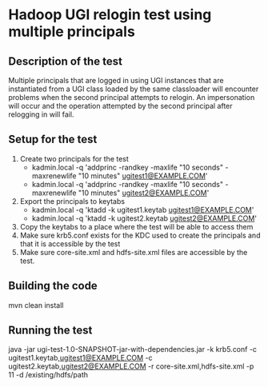 # Hadoop UGI relogin test using multiple principals

## Description of the test
Multiple principals that are logged in using UGI instances that are instantiated from a UGI class loaded by the same
classloader will encounter problems when the second principal attempts to relogin.  An impersonation will occur and
the operation attempted by the second principal after relogging in will fail.

## Setup for the test
1. Create two principals for the test
    * kadmin.local -q 'addprinc -randkey -maxlife "10 seconds" -maxrenewlife "10 minutes" ugitest1@EXAMPLE.COM' 
    * kadmin.local -q 'addprinc -randkey -maxlife "10 seconds" -maxrenewlife "10 minutes" ugitest2@EXAMPLE.COM'
2. Export the principals to keytabs
    * kadmin.local -q 'ktadd -k ugitest1.keytab ugitest1@EXAMPLE.COM'
    * kadmin.local -q 'ktadd -k ugitest2.keytab ugitest2@EXAMPLE.COM'
3. Copy the keytabs to a place where the test will be able to access them
4. Make sure krb5.conf exists for the KDC used to create the principals and that it is accessible by the test
5. Make sure core-site.xml and hdfs-site.xml files are accessible by the test.

## Building the code
mvn clean install

## Running the test
java -jar ugi-test-1.0-SNAPSHOT-jar-with-dependencies.jar 
    -k krb5.conf 
    -c ugitest1.keytab,ugitest1@EXAMPLE.COM 
    -c ugitest2.keytab,ugitest2@EXAMPLE.COM 
    -r core-site.xml,hdfs-site.xml 
    -p 11
    -d /existing/hdfs/path